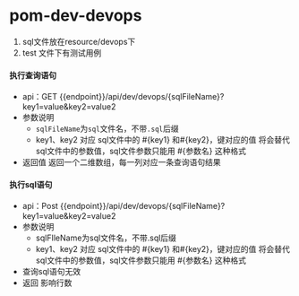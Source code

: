 # pom-dev-devops

1. sql文件放在resource/devops下
2. test 文件下有测试用例



#### 执行查询语句

- api：GET {{endpoint}}/api/dev/devops/{sqlFileName}?key1=value&key2=value2
- 参数说明
    - `sqlFileName`为`sql`文件名，不带`.sql`后缀
    - key1、key2 对应 sql文件中的 #{key1} 和#{key2}，键对应的值 将会替代sql文件中的参数值，sql文件参数只能用 #{参数名} 这种格式
- 返回值 返回一个二维数组，每一列对应一条查询语句结果

#### 执行sql语句

- api：Post {{endpoint}}/api/dev/devops/{sqlFileName}?key1=value&key2=value2
- 参数说明
    - sqlFIleName为sql文件名，不带.sql后缀
    - key1、key2 对应 sql文件中的 #{key1} 和#{key2}，键对应的值 将会替代sql文件中的参数值，sql文件参数只能用 #{参数名} 这种格式
- 查询sql语句无效
- 返回 影响行数
